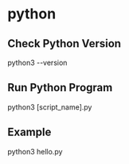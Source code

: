 # python

## Check Python Version

python3 --version

## Run Python Program

python3 [script_name].py

## Example

python3 hello.py
